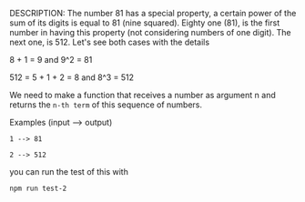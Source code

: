 DESCRIPTION:
The number 81 has a special property, a certain power of the sum of its digits is equal to 81 (nine squared). Eighty one (81), is the first number in having this property (not considering numbers of one digit). The next one, is 512. Let's see both cases with the details

8 + 1 = 9 and 9^2 = 81

512 = 5 + 1 + 2 = 8 and 8^3 = 512

We need to make a function that receives a number as argument n and returns the `n-th term` of this sequence of numbers.

Examples (input --> output)
```
1 --> 81

2 --> 512
```

you can run the test of this with
 ```
 npm run test-2
 ```